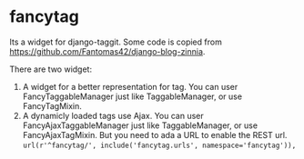 # fancytag

Its a widget for django-taggit. Some code is copied from https://github.com/Fantomas42/django-blog-zinnia.

There are two widget:

1. A widget for a better representation for tag. You can user FancyTaggableManager just like TaggableManager, or use FancyTagMixin.
2. A dynamicly loaded tags use Ajax. You can user FancyAjaxTaggableManager just like TaggableManager, or use FancyAjaxTagMixin. 
  But you need to ada a URL to enable the REST url. 
  `url(r'^fancytag/', include('fancytag.urls', namespace='fancytag')),`
